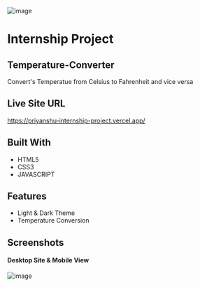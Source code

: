 ![image](https://github.com/priyanshuengine/OIBGRIP/blob/main/0VXrdh5x_400x400.jpg)

# Internship Project

## Temperature-Converter
Convert's Temperatue from Celsius to Fahrenheit and vice versa

## Live Site URL
https://priyanshu-internship-project.vercel.app/

## Built With 
- HTML5
- CSS3
- JAVASCRIPT

## Features
- Light & Dark Theme
- Temperature Conversion

## Screenshots
#### Desktop Site & Mobile View 
![image](https://github.com/priyanshuengine/OIBGRIP/blob/main/Temperature-Converter-Website.jpg)
